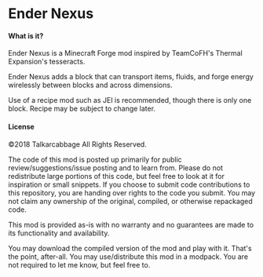 Ender Nexus
============

#### What is it?
Ender Nexus is a Minecraft Forge mod inspired by TeamCoFH's Thermal Expansion's tesseracts.

Ender Nexus adds a block that can transport items, fluids, and forge energy wirelessly between blocks and across dimensions.

Use of a recipe mod such as JEI is recommended, though there is only one block.
Recipe may be subject to change later.

#### License

©2018 Talkarcabbage All Rights Reserved.

The code of this mod is posted up primarily for public review/suggestions/issue posting and to learn from. 
Please do not redistribute large portions of this code, but feel free to look at it for inspiration or small snippets.
If you choose to submit code contributions to this repository, you are handing over rights to the code you submit.
You may not claim any ownership of the original, compiled, or otherwise repackaged code. 

This mod is provided as-is with no warranty and no guarantees are made to its functionality and availability. 

You may download the compiled version of the mod and play with it. That's the point, after-all.
You may use/distribute this mod in a modpack. You are not required to let me know, but feel free to. 
